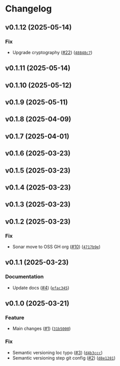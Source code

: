# Changelog

<!--next-version-placeholder-->

## v0.1.12 (2025-05-14)

### Fix

* Upgrade cryptography ([#22](https://github.com/aqib-oss/windows-sonar-gh-actions/issues/22)) ([`48848c7`](https://github.com/aqib-oss/windows-sonar-gh-actions/commit/48848c78a18bf65154208b1c5301d4a0969333c3))

## v0.1.11 (2025-05-14)



## v0.1.10 (2025-05-12)



## v0.1.9 (2025-05-11)



## v0.1.8 (2025-04-09)



## v0.1.7 (2025-04-01)



## v0.1.6 (2025-03-23)



## v0.1.5 (2025-03-23)



## v0.1.4 (2025-03-23)



## v0.1.3 (2025-03-23)



## v0.1.2 (2025-03-23)

### Fix

* Sonar move to OSS GH org ([#10](https://github.com/aqib-oss/windows-sonar-gh-actions/issues/10)) ([`4717b9e`](https://github.com/aqib-oss/windows-sonar-gh-actions/commit/4717b9ef1fdfdde6ec881728a4135da590a0540d))

## v0.1.1 (2025-03-23)

### Documentation

* Update docs ([#4](https://github.com/aqib-bhat/windows-sonar-gh-actions/issues/4)) ([`efac345`](https://github.com/aqib-bhat/windows-sonar-gh-actions/commit/efac3451e0135480bda686a19eac522042968b4b))

## v0.1.0 (2025-03-21)

### Feature

* Main changes ([#1](https://github.com/aqib-bhat/windows-sonar-gh-actions/issues/1)) ([`31b5000`](https://github.com/aqib-bhat/windows-sonar-gh-actions/commit/31b50004430a5c8a8dcb3fc02d75eb3e3ceb6c06))

### Fix

* Semantic versioning loc typo ([#3](https://github.com/aqib-bhat/windows-sonar-gh-actions/issues/3)) ([`d4b3ccc`](https://github.com/aqib-bhat/windows-sonar-gh-actions/commit/d4b3ccc785938383807a9f8507febe8b1e1338fa))
* Semantic versioning step git config ([#2](https://github.com/aqib-bhat/windows-sonar-gh-actions/issues/2)) ([`d8e1281`](https://github.com/aqib-bhat/windows-sonar-gh-actions/commit/d8e12813f343126ec72dff30a356486c07ea9d87))
